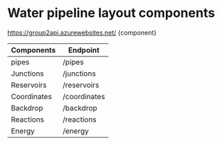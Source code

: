 # Water pipeline layout components 

https://group2api.azurewebsites.net/ {component}


| Components    | Endpoint      |
| ------------- | ------------- |
| pipes         | /pipes        |
| Junctions     | /junctions    |
| Reservoirs    | /reservoirs   |
| Coordinates   | /coordinates  |
| Backdrop      | /backdrop     |
| Reactions     | /reactions    |
| Energy        | /energy       |
